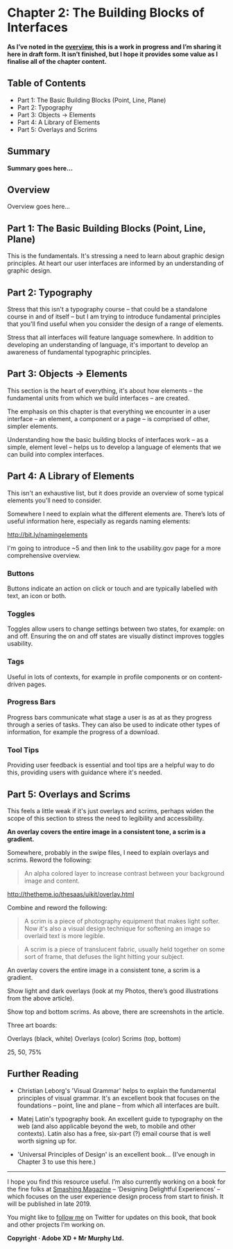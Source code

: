 Chapter 2: The Building Blocks of Interfaces
============================================

**As I’ve noted in the [overview](https://github.com/fehler/building-beautiful-uis/blob/master/00-Overview.md), this is a work in progress and I’m sharing it here in draft form. It isn’t finished, but I hope it provides some value as I finalise all of the chapter content.**

<!-- At the bottom of this file there's extra scratch content that needs to be folded in. -->



Table of Contents
-----------------

+ Part 1: The Basic Building Blocks (Point, Line, Plane)
+ Part 2: Typography
+ Part 3: Objects  → Elements
+ Part 4: A Library of Elements
+ Part 5: Overlays and Scrims



Summary
-------

**Summary goes here…**



Overview
--------

Overview goes here…



Part 1: The Basic Building Blocks (Point, Line, Plane)
------------------------------------------------------

This is the fundamentals. It's stressing a need to learn about graphic design principles. At heart our user interfaces are informed by an understanding of graphic design.



Part 2: Typography
------------------

Stress that this isn't a typography course – that could be a standalone course in and of itself – but I am trying to introduce fundamental principles that you'll find useful when you consider the design of a range of elements.

Stress that all interfaces will feature language somewhere. In addition to developing an understanding of language, it's important to develop an awareness of fundamental typographic principles.



Part 3: Objects  → Elements
---------------------------

This section is the heart of everything, it's about how elements – the fundamental units from which we build interfaces – are created.

The emphasis on this chapter is that everything we encounter in a user interface – an element, a component or a page – is comprised of other, simpler elements.

Understanding how the basic building blocks of interfaces work – as a simple, element level – helps us to develop a language of elements that we can build into complex interfaces.



Part 4: A Library of Elements
-----------------------------

This isn't an exhaustive list, but it does provide an overview of some typical elements you'll need to consider.

Somewhere I need to explain what the different elements are. There’s lots of useful information here, especially as regards naming elements:

http://bit.ly/namingelements

I'm going to introduce ~5 and then link to the usability.gov page for a more comprehensive overview.


### Buttons

Buttons indicate an action on click or touch and are typically labelled with text, an icon or both.


### Toggles

Toggles allow users to change settings between two states, for example: on and off. Ensuring the on and off states are visually distinct improves toggles usability.


### Tags

Useful in lots of contexts, for example in profile components or on content-driven pages.


### Progress Bars

Progress bars communicate what stage a user is as at as they progress through a series of tasks. They can also be used to indicate other types of information, for example the progress of a download.


### Tool Tips

Providing user feedback is essential and tool tips are a helpful way to do this, providing users with guidance where it's needed.



Part 5: Overlays and Scrims
---------------------------

This feels a little weak if it's just overlays and scrims, perhaps widen the scope of this section to stress the need to legibility and accessibility.

**An overlay covers the entire image in a consistent tone, a scrim is a gradient.**

Somewhere, probably in the swipe files, I need to explain overlays and scrims. Reword the following:

> An alpha colored layer to increase contrast between your background image and content.

http://thetheme.io/thesaas/uikit/overlay.html

Combine and reword the following:

> A scrim is a piece of photography equipment that makes light softer. Now it's also a visual design technique for softening an image so overlaid text is more legible.

> A scrim is a piece of translucent fabric, usually held together on some sort of frame, that defuses the light hitting your subject.

An overlay covers the entire image in a consistent tone, a scrim is a gradient.

Show light and dark overlays (look at my Photos, there’s good illustrations from the above article).

Show top and bottom scrims. As above, there are screenshots in the article.

Three art boards:

Overlays (black, white)
Overlays (color)
Scrims (top, bottom)

25, 50, 75%



Further Reading
---------------

+ Christian Leborg's 'Visual Grammar' helps to explain the fundamental principles of visual grammar. It's an excellent book that focuses on the foundations – point, line and plane – from which all interfaces are built.

+ Matej Latin's typography book. An excellent guide to typography on the web (and also applicable beyond the web, to mobile and other contexts). Latin also has a free, six-part (?) email course that is well worth signing up for.

+ 'Universal Principles of Design' is an excellent book… (I've enough in Chapter 3 to use this here.)


---


I hope you find this resource useful. I’m also currently working on a book for the fine folks at [Smashing Magazine](https://www.smashingmagazine.com) – ‘Designing Delightful Experiences’ – which focuses on the user experience design process from start to finish. It will be published in late 2019.

You might like to [follow me](https://www.twitter.com/fehler) on Twitter for updates on this book, that book and other projects I’m working on.

**Copyright · Adobe XD + Mr Murphy Ltd.**